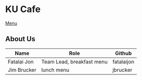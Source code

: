# KU Cafe

[Menu](menu.md)

## About Us

| Name   | Role  | Github   |
|--------|-------|----------|
| Fatalai Jon | Team Lead, breakfast menu | fatalaijon |
| Jim Brucker | lunch menu | jbrucker |